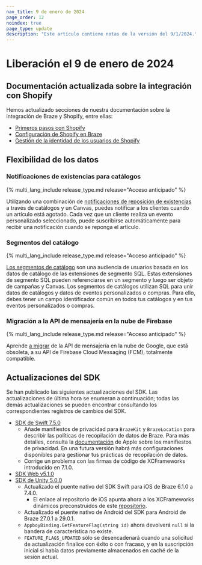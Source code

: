 ```yaml
---
nav_title: 9 de enero de 2024
page_order: 12
noindex: true
page_type: update
description: "Este artículo contiene notas de la versión del 9/1/2024."
---
```


# Liberación el 9 de enero de 2024

## Documentación actualizada sobre la integración con Shopify

Hemos actualizado secciones de nuestra documentación sobre la integración de Braze y Shopify, entre ellas:

- [Primeros pasos con Shopify]({{site.baseurl}}/partners/message_orchestration/channel_extensions/ecommerce/shopify/getting_started_shopify/)
- [Configuración de Shopify en Braze]({{site.baseurl}}/partners/message_orchestration/channel_extensions/ecommerce/shopify/setting_up_shopify/)
- [Gestión de la identidad de los usuarios de Shopify]({{site.baseurl}}/partners/message_orchestration/channel_extensions/ecommerce/shopify/shopify_features/shopify_user_identity/)

## Flexibilidad de los datos

### Notificaciones de existencias para catálogos

{% multi_lang_include release_type.md release="Acceso anticipado" %}

Utilizando una combinación de [notificaciones de reposición de existencias]({{site.baseurl}}/user_guide/personalization_and_dynamic_content/catalogs/back_in_stock_notifications/) a través de catálogos y un Canvas, puedes notificar a los clientes cuando un artículo está agotado. Cada vez que un cliente realiza un evento personalizado seleccionado, puede suscribirse automáticamente para recibir una notificación cuando se reponga el artículo.

### Segmentos del catálogo

{% multi_lang_include release_type.md release="Acceso anticipado" %}

[Los segmentos de catálogo]({{site.baseurl}}/user_guide/engagement_tools/segments/sql_segments/catalog_segments/) son una audiencia de usuarios basada en los datos de catálogo de las extensiones de segmento SQL. Estas extensiones de segmento SQL pueden referenciarse en un segmento y luego ser objeto de campañas y Canvas. Los segmentos de catálogos utilizan SQL para unir datos de catálogos y datos de eventos personalizados o compras. Para ello, debes tener un campo identificador común en todos tus catálogos y en tus eventos personalizados o compras.

### Migración a la API de mensajería en la nube de Firebase

{% multi_lang_include release_type.md release="Acceso anticipado" %}

Aprende [a migrar]({{site.baseurl}}/developer_guide/platform_integration_guides/android/push_notifications/android/migrating_to_firebase_cloud_messaging/) de la API de mensajería en la nube de Google, que está obsoleta, a su API de Firebase Cloud Messaging (FCM), totalmente compatible.

## Actualizaciones del SDK

Se han publicado las siguientes actualizaciones del SDK. Las actualizaciones de última hora se enumeran a continuación; todas las demás actualizaciones se pueden encontrar consultando los correspondientes registros de cambios del SDK.

- [SDK de Swift 7.5.0](https://github.com/braze-inc/braze-swift-sdk/blob/main/CHANGELOG.md)
    - Añade manifiestos de privacidad para `BrazeKit` y `BrazeLocation` para describir las políticas de recopilación de datos de Braze. Para más detalles, consulta la [documentación](https://developer.apple.com/documentation/bundleresources/privacy_manifest_files/describing_data_use_in_privacy_manifests) de Apple sobre los manifiestos de privacidad. En una futura versión habrá más configuraciones disponibles para gestionar tus prácticas de recopilación de datos.
    - Corrige un problema con las firmas de código de XCFrameworks introducido en 7.1.0.
- [SDK Web v5.1.0](https://github.com/braze-inc/braze-web-sdk/blob/master/CHANGELOG.md)
- [SDK de Unity 5.0.0](https://github.com/braze-inc/braze-unity-sdk/blob/master/CHANGELOG.md)
    - Actualizado el puente nativo del SDK Swift para iOS de Braze 6.1.0 a 7.4.0.
        - El enlace al repositorio de iOS apunta ahora a los XCFrameworks dinámicos preconstruidos de este [repositorio](https://github.com/braze-inc/braze-swift-sdk-prebuilt-dynamic).
    - Actualizado el puente nativo de Android del SDK para Android de Braze 27.0.1 a 29.0.1.
    - `AppboyBinding.GetFeatureFlag(string id)` ahora devolverá `null` si la bandera de característica no existe.
    - `FEATURE_FLAGS_UPDATED` sólo se desencadenará cuando una solicitud de actualización finalice con éxito o con fracaso, y en la suscripción inicial si había datos previamente almacenados en caché de la sesión actual.

